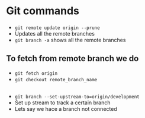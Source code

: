 # Git commands

- `git remote update origin --prune`
- Updates all the remote branches
- `git branch -a` shows all the remote branches

## To fetch from remote branch we do
- `git fetch origin`
- `git checkout remote_branch_name`

## 
- `git branch --set-upstream-to=origin/development`
- Set up stream to track a certain branch
- Lets say we hace a branch not connected